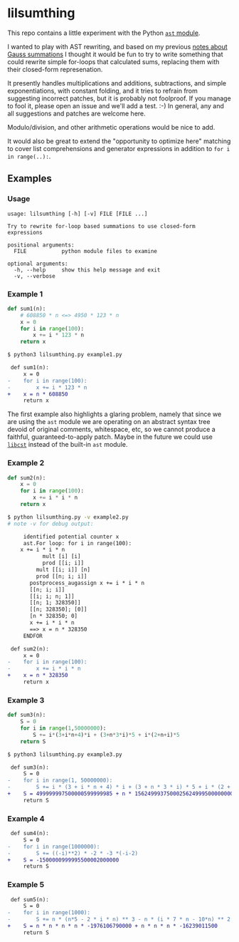 # lilsumthing

This repo contains a little experiment with the Python [`ast` module](https://docs.python.org/3/library/ast.html).

I wanted to play with AST rewriting, and based on my previous [notes about Gauss summations](https://github.com/cfcs/misc/blob/master/gauss-sum.md) I thought it would be fun to try to write something that could rewrite simple for-loops that calculated sums, replacing them with their closed-form represenation.

It presently handles multiplications and additions, subtractions, and simple exponentiations, with constant folding, and it tries to refrain from suggesting incorrect patches, but it is probably not foolproof. If you manage to fool it, please open an issue and we'll add a test. :-) In general, any and all suggestions and patches are welcome here.

Modulo/division, and other arithmetic operations would be nice to add.

It would also be great to extend the "opportunity to optimize here" matching to cover list comprehensions and generator expressions in addition to `for i in range(..):`.

## Examples

### Usage
```
usage: lilsumthing [-h] [-v] FILE [FILE ...]

Try to rewrite for-loop based summations to use closed-form expressions

positional arguments:
  FILE           python module files to examine

optional arguments:
  -h, --help     show this help message and exit
  -v, --verbose
```

### Example 1

```python
def sum1(n):
    # 608850 * n <=> 4950 * 123 * n
    x = 0
    for i in range(100):
        x += i * 123 * n
    return x
```
```bash
$ python3 lilsumthing.py example1.py
```
```diff
 def sum1(n):
     x = 0
-    for i in range(100):
-        x += i * 123 * n
+    x = n * 608850
     return x
```

The first example also highlights a glaring problem, namely that since we are using the `ast` module we are operating on an abstract syntax tree devoid of original comments, whitespace, etc, so we cannot produce a faithful, guaranteed-to-apply patch. Maybe in the future we could use [`libcst`](https://github.com/Instagram/LibCST) instead of the built-in `ast` module.

### Example 2

```python
def sum2(n):
    x = 0
    for i in range(100):
        x += i * i * n
    return x
```
```bash
$ python lilsumthing.py -v example2.py
# note -v for debug output:
```
```diff
     identified potential counter x
     ast.For loop: for i in range(100):
    x += i * i * n
           mult [i] [i]
           prod [[i; i]]
         mult [[i; i]] [n]
         prod [[n; i; i]]
       postprocess_augassign x += i * i * n
       [[n; i; i]]
       [[i; i; n; 1]]
       [[n; 1; 328350]]
       [[n; 328350]; [0]]
       [n * 328350; 0]
       x += i * i * n
       ==> x = n * 328350
     ENDFOR

 def sum2(n):
     x = 0
-    for i in range(100):
-        x += i * i * n
+    x = n * 328350
     return x
```

### Example 3
```python
def sum3(n):
    S = 0
    for i in range(1,50000000):
        S += i*(3+i*n+4)*i + (3+n*3*i)*5 + i*(2+n+i)*5
    return S
```
```bash
$ python3 lilsumthing.py example3.py
```
```diff
 def sum3(n):
     S = 0
-    for i in range(1, 50000000):
-        S += i * (3 + i * n + 4) * i + (3 + n * 3 * i) * 5 + i * (2 + n + i) * 5
+    S = 499999997500000599999985 + n * 1562499937500025624999500000000
     return S
```

### Example 4
```diff
 def sum4(n):
     S = 0
-    for i in range(1000000):
-        S += ((-i)**2) * -2 * -3 *(-i-2)
+    S = -1500000999995500002000000
     return S
```
### Example 5
```diff
 def sum5(n):
     S = 0
-    for i in range(1000):
-        S += n * (n*5 - 2 * i * n) ** 3 - n * (i * 7 * n - 10*n) ** 2
+    S = n * n * n * n * -1976106790000 + n * n * n * -16239011500
     return S
```

